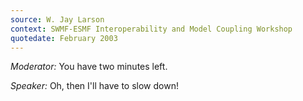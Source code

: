 ```yaml
---
source: W. Jay Larson
context: SWMF-ESMF Interoperability and Model Coupling Workshop
quotedate: February 2003
---
```

*Moderator:* You have two minutes left.

*Speaker:* Oh, then I'll have to slow down!
